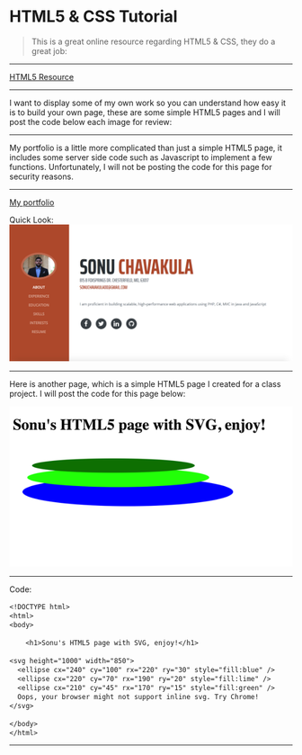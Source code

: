 # HTML5 & CSS Tutorial

> This is a great online resource regarding HTML5 & CSS, they do a great job: 
___________________________
[HTML5 Resource](https://www.w3schools.com/html/html5_intro.asp)

___________________________

I want to display some of my own work so you can understand how easy it is to build your own page, these are some simple HTML5 pages and I will post the code below each image for review:
___________________________
My portfolio is a little more complicated than just a simple HTML5 page, it includes some server side code such as Javascript to implement a few functions. Unfortunately, I will not be posting the code for this page for security reasons. 
___________________________
[My portfolio](https://sonuchavakula.github.io/)

Quick Look: ![Portfolio](port.png)
___________________________
Here is another page, which is a simple HTML5 page I created for a class project. I will post the code for this page below: 

![HTML5](html5.png)
___________________________
Code:

~~~~
<!DOCTYPE html>
<html>
<body>

    <h1>Sonu's HTML5 page with SVG, enjoy!</h1>
    
<svg height="1000" width="850">
  <ellipse cx="240" cy="100" rx="220" ry="30" style="fill:blue" />
  <ellipse cx="220" cy="70" rx="190" ry="20" style="fill:lime" />
  <ellipse cx="210" cy="45" rx="170" ry="15" style="fill:green" />
  Oops, your browser might not support inline svg. Try Chrome!  
</svg>

</body>
</html>
~~~~
___________________________
